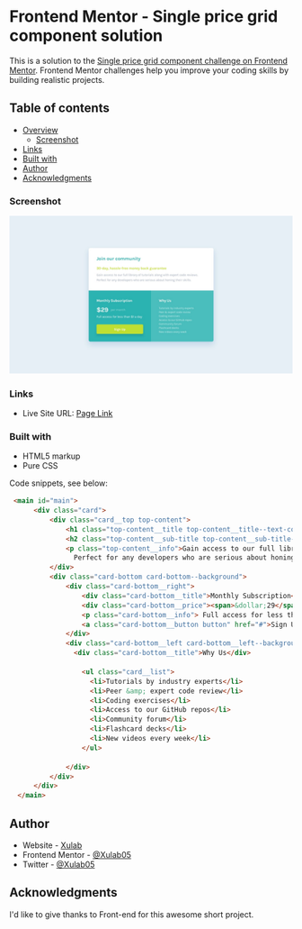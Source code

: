 # Frontend Mentor - Single price grid component solution

This is a solution to the [Single price grid component challenge on Frontend Mentor](https://www.frontendmentor.io/challenges/single-price-grid-component-5ce41129d0ff452fec5abbbc). Frontend Mentor challenges help you improve your coding skills by building realistic projects. 


## Table of contents

- [Overview](#overview)
  - [Screenshot](#screenshot)
- [Links](#links)
- [Built with](#built-with)
- [Author](#author)
- [Acknowledgments](#acknowledgments)

### Screenshot

![](./design/desktop-design.jpg)

### Links

- Live Site URL: [Page Link](https://xulab5.github.io/order-summary-v1/)

### Built with

- HTML5 markup
- Pure CSS

Code snippets, see below:

```html
 <main id="main">
      <div class="card">
          <div class="card__top top-content">
              <h1 class="top-content__title top-content__title--text-color">Join our community</h1>
              <h2 class="top-content__sub-title top-content__sub-title--text-color">30-day, hassle-free money back guarantee</h2>
              <p class="top-content__info">Gain access to our full library of tutorials along with expert code reviews. 
                Perfect for any developers who are serious about honing their skills.</p>
          </div>
          <div class="card-bottom card-bottom--background">
              <div class="card-bottom__right">
                  <div class="card-bottom__title">Monthly Subscription</div>
                  <div class="card-bottom__price"><span>&dollar;29</span> <span class="month">per month</span></div>
                  <p class="card-bottom__info"> Full access for less than &dollar;1 a day</p>
                  <a class="card-bottom__button button" href="#">Sign Up</a>
              </div>
              <div class="card-bottom__left card-bottom__left--background">
                <div class="card-bottom__title">Why Us</div>
               
                  <ul class="card__list">
                    <li>Tutorials by industry experts</li>
                    <li>Peer &amp; expert code review</li>
                    <li>Coding exercises</li>
                    <li>Access to our GitHub repos</li>
                    <li>Community forum</li>
                    <li>Flashcard decks</li>
                    <li>New videos every week</li>
                  </ul>
                  
              </div>
          </div>
      </div>   
  </main>
```


## Author

- Website - [Xulab](https://substeven.netlify.app/)
- Frontend Mentor - [@Xulab05](https://www.frontendmentor.io/profile/Xulab5)
- Twitter - [@Xulab05](https://www.instagram.com/xulab05/)

## Acknowledgments
I'd like to give thanks to Front-end for this awesome short project.

